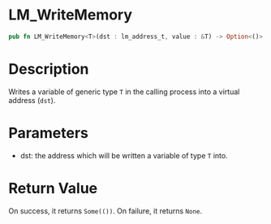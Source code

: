 # LM_WriteMemory

```rust
pub fn LM_WriteMemory<T>(dst : lm_address_t, value : &T) -> Option<()>
```

# Description

Writes a variable of generic type `T` in the calling process into a virtual address (`dst`).

# Parameters

- dst: the address which will be written a variable of type `T` into.

# Return Value

On success, it returns `Some(())`. On failure, it returns `None`.

